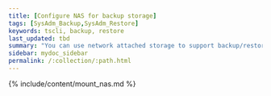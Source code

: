 ```yaml
---
title: [Configure NAS for backup storage]
tags: [SysAdm_Backup,SysAdm_Restore]
keywords: tscli, backup, restore
last_updated: tbd
summary: "You can use network attached storage to support backup/restore and data loading."
sidebar: mydoc_sidebar
permalink: /:collection/:path.html
---
```


{% include/content/mount_nas.md %}
